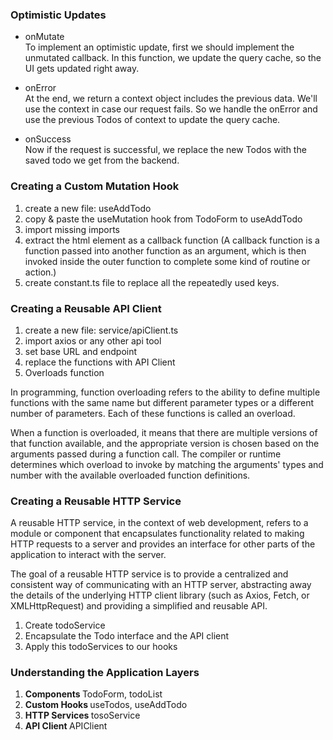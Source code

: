 ### Optimistic Updates
- onMutate <br>
To implement an optimistic update, first we should implement the unmutated callback. 
In this function, we update the query cache, so the UI gets updated right away.

- onError <br>
At the end, we return a context object includes the previous data. We'll use the context in case our request fails.
So we handle the onError and use the previous Todos of context to update the query cache. 

- onSuccess <br>
Now if the request is successful, we replace the new Todos with the saved todo we get from the backend.


### Creating a Custom Mutation Hook

1. create a new file: useAddTodo
2. copy & paste the useMutation hook from TodoForm to useAddTodo
3. import missing imports
4. extract the html element as a callback function (A callback function is a function passed into another function as an argument, which is then invoked inside the outer function to complete some kind of routine or action.)
5. create constant.ts file to replace all the repeatedly used keys.

### Creating a Reusable API Client

1. create a new file: service/apiClient.ts
2. import axios or any other api tool
3. set base URL and endpoint
4. replace the functions with API Client
5. Overloads function

In programming, function overloading refers to the ability to define multiple functions with the same name but different parameter types or a different number of parameters. Each of these functions is called an overload.

When a function is overloaded, it means that there are multiple versions of that function available, and the appropriate version is chosen based on the arguments passed during a function call. The compiler or runtime determines which overload to invoke by matching the arguments' types and number with the available overloaded function definitions.

### Creating a Reusable HTTP Service

A reusable HTTP service, in the context of web development, refers to a module or component that encapsulates functionality related to making HTTP requests to a server and provides an interface for other parts of the application to interact with the server.

The goal of a reusable HTTP service is to provide a centralized and consistent way of communicating with an HTTP server, abstracting away the details of the underlying HTTP client library (such as Axios, Fetch, or XMLHttpRequest) and providing a simplified and reusable API.

1. Create todoService
2. Encapsulate the Todo interface and the API client 
3. Apply this todoServices to our hooks

### Understanding the Application Layers

1. <b> Components </b>
TodoForm, todoList
2. <b> Custom Hooks </b>
useTodos, useAddTodo
3. <b> HTTP Services </b>
tosoService
4. <b> API Client </b>
APIClient
